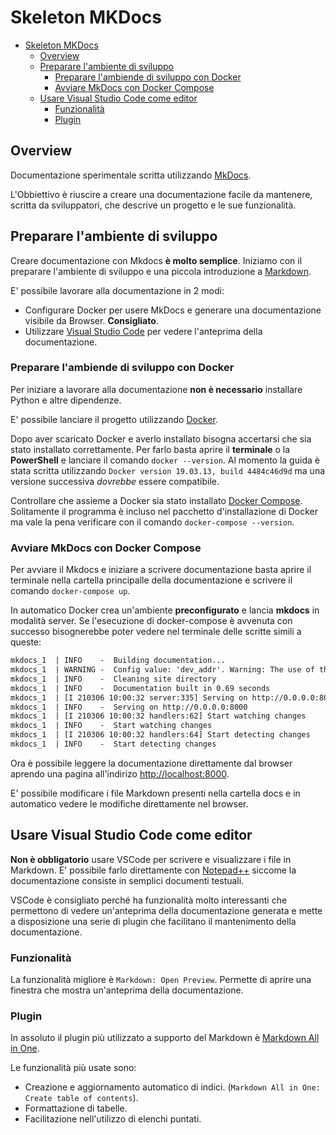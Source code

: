 # Skeleton MKDocs

- [Skeleton MKDocs](#skeleton-mkdocs)
  - [Overview](#overview)
  - [Preparare l'ambiente di sviluppo](#preparare-lambiente-di-sviluppo)
    - [Preparare l'ambiende di sviluppo con Docker](#preparare-lambiende-di-sviluppo-con-docker)
    - [Avviare MkDocs con Docker Compose](#avviare-mkdocs-con-docker-compose)
  - [Usare Visual Studio Code come editor](#usare-visual-studio-code-come-editor)
    - [Funzionalità](#funzionalità)
    - [Plugin](#plugin)

## Overview

Documentazione sperimentale scritta utilizzando [MkDocs](https://www.mkdocs.org/).

L'Obbiettivo è riuscire a creare una documentazione facile da mantenere, scritta
da sviluppatori, che descrive un progetto e le sue funzionalità.

## Preparare l'ambiente di sviluppo

Creare documentazione con Mkdocs **è molto semplice**. Iniziamo con il preparare
l'ambiente di sviluppo e una piccola introduzione a [Markdown](https://daringfireball.net/projects/markdown/).

E' possibile lavorare alla documentazione in 2 modi:

- Configurare Docker per usere MkDocs e generare una documentazione visibile da Browser. **Consigliato**.
- Utilizzare [Visual Studio Code](https://code.visualstudio.com/) per vedere l'anteprima della documentazione.

### Preparare l'ambiende di sviluppo con Docker

Per iniziare a lavorare alla documentazione **non è necessario** installare Python
e altre dipendenze.

E' possibile lanciare il progetto utilizzando [Docker](https://www.docker.com/).

Dopo aver scaricato Docker e averlo installato bisogna accertarsi che sia stato
installato correttamente. Per farlo basta aprire il **terminale** o la **PowerShell** e
lanciare il comando `docker --version`. Al momento la guida è stata scritta utilizzando
`Docker version 19.03.13, build 4484c46d9d` ma una versione successiva *dovrebbe*
essere compatibile.

Controllare che assieme a Docker sia stato installato [Docker Compose](https://docs.docker.com/compose/).
Solitamente il programma è incluso nel pacchetto d'installazione di Docker ma vale
la pena verificare con il comando `docker-compose --version`.

### Avviare MkDocs con Docker Compose

Per avviare il Mkdocs e iniziare a scrivere documentazione basta aprire il terminale
nella cartella principalle della documentazione e scrivere il comando
`docker-compose up`.

In automatico Docker crea un'ambiente **preconfigurato** e lancia **mkdocs** in
modalità server. Se l'esecuzione di docker-compose è avvenuta con successo
bisognerebbe poter vedere nel terminale delle scritte simili a queste:

```txt
mkdocs_1  | INFO    -  Building documentation...
mkdocs_1  | WARNING -  Config value: 'dev_addr'. Warning: The use of the IP address '0.0.0.0' suggests a production environment or the use of a proxy to connect to the MkDocs server. However, the MkDocs' server is intended for local development purposes only. Please use a third party production-ready server instead.
mkdocs_1  | INFO    -  Cleaning site directory
mkdocs_1  | INFO    -  Documentation built in 0.69 seconds
mkdocs_1  | [I 210306 10:00:32 server:335] Serving on http://0.0.0.0:8000
mkdocs_1  | INFO    -  Serving on http://0.0.0.0:8000
mkdocs_1  | [I 210306 10:00:32 handlers:62] Start watching changes
mkdocs_1  | INFO    -  Start watching changes
mkdocs_1  | [I 210306 10:00:32 handlers:64] Start detecting changes
mkdocs_1  | INFO    -  Start detecting changes
```

Ora è possibile leggere la documentazione direttamente dal browser aprendo una
pagina all'indirizo [http://localhost:8000](http://localhost:8000).

E' possibile modificare i file Markdown presenti nella cartella docs e in automatico
vedere le modifiche direttamente nel browser.

## Usare Visual Studio Code come editor

**Non è obbligatorio** usare VSCode per scrivere e visualizzare i file in Markdown.
E' possibile farlo direttamente con [Notepad++](https://notepad-plus-plus.org/)
siccome la documentazione consiste in semplici documenti testuali.

VSCode è consigliato perché ha funzionalità molto interessanti che permettono
di vedere un'anteprima della documentazione generata e mette a disposizione una
serie di plugin che facilitano il mantenimento della documentazione.

### Funzionalità

La funzionalità migliore è `Markdown: Open Preview`. Permette di aprire una finestra
che mostra un'anteprima della documentazione.

### Plugin

In assoluto il plugin più utilizzato a supporto del Markdown è
[Markdown All in One](https://marketplace.visualstudio.com/items?itemName=yzhang.markdown-all-in-one).

Le funzionalità più usate sono:

- Creazione e aggiornamento automatico di indici. (`Markdown All in One: Create table of contents`).
- Formattazione di tabelle.
- Facilitazione nell'utilizzo di elenchi puntati.